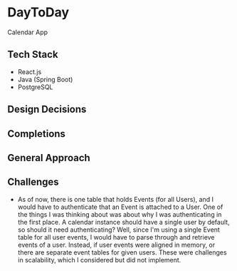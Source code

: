 # DayToDay
Calendar App

## Tech Stack
- React.js
- Java (Spring Boot)
- PostgreSQL

## Design Decisions

## Completions

## General Approach 

## Challenges

- As of now, there is one table that holds Events (for all Users), and I would have to authenticate that an Event is attached to a User. One of the things I was thinking about was about why I was authenticating in the first place. A calendar instance should have a single user by default, so should it need authenticating? Well, since I'm using a single Event table for all user events, I would have to parse through and retrieve events of a user. Instead, if user events were aligned in memory, or there are separate event tables for given users. These were challenges in scalability, which I considered but did not implement. 
